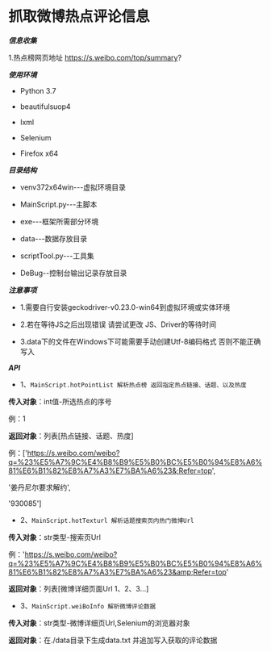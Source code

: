 # 抓取微博热点评论信息


_**信息收集**_

1.热点榜网页地址
  https://s.weibo.com/top/summary?


_**使用环境**_

* Python 3.7

* beautifulsuop4

* lxml

* Selenium

* Firefox x64

_**目录结构**_

* venv372x64win---虚拟环境目录

* MainScript.py---主脚本

* exe---框架所需部分环境

* data---数据存放目录

* scriptTool.py---工具集

* DeBug--控制台输出记录存放目录

**_注意事项_**

* 1.需要自行安装geckodriver-v0.23.0-win64到虚拟环境或实体环境

* 2.若在等待JS之后出现错误 请尝试更改 JS、Driver的等待时间

* 3.data下的文件在Windows下可能需要手动创建Utf-8编码格式 否则不能正确写入

**_API_**

* 1、`MainScript.hotPointList 解析热点榜 返回指定热点链接、话题、以及热度` 

**传入对象**：int值-所选热点的序号 

例：1

**返回对象**：列表[热点链接、话题、热度]

例：['https://s.weibo.com/weibo?q=%23%E5%A7%9C%E4%B8%B9%E5%B0%BC%E5%B0%94%E8%A6%81%E6%B1%82%E8%A7%A3%E7%BA%A6%23&;Refer=top',

'姜丹尼尔要求解约',

'930085']

* 2、`MainScript.hotTexturl 解析话题搜索页内热门微博Url`

**传入对象**：str类型-搜索页Url
 
例：'https://s.weibo.com/weibo?q=%23%E5%A7%9C%E4%B8%B9%E5%B0%BC%E5%B0%94%E8%A6%81%E6%B1%82%E8%A7%A3%E7%BA%A6%23&amp;Refer=top'

**返回对象**：列表[微博详细页面Url 1、2、3...]

* 3、`MainScript.weiBoInfo 解析微博评论数据`

**传入对象**：str类型-微博详细页Url,Selenium的浏览器对象

**返回对象**：在./data目录下生成data.txt 并追加写入获取的评论数据


